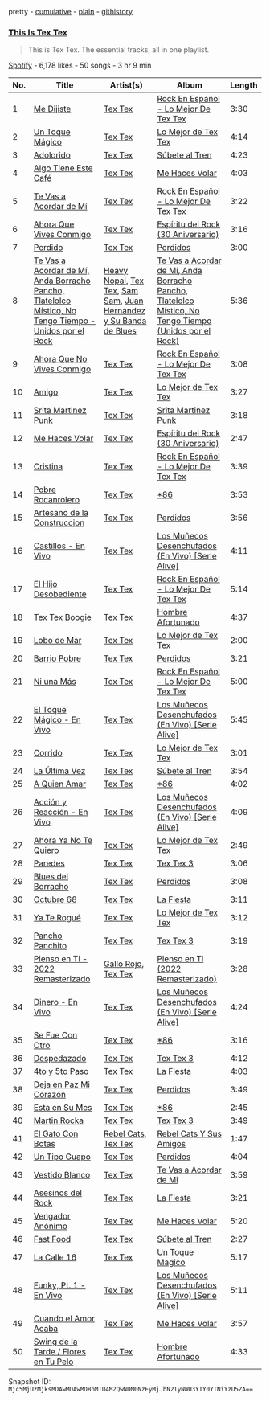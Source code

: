 pretty - [cumulative](/playlists/cumulative/37i9dQZF1DZ06evO19SYxl.md) - [plain](/playlists/plain/37i9dQZF1DZ06evO19SYxl) - [githistory](https://github.githistory.xyz/mackorone/spotify-playlist-archive/blob/main/playlists/plain/37i9dQZF1DZ06evO19SYxl)

### [This Is Tex Tex](https://open.spotify.com/playlist/37i9dQZF1DZ06evO19SYxl)

> This is Tex Tex\. The essential tracks, all in one playlist.

[Spotify](https://open.spotify.com/user/spotify) - 6,178 likes - 50 songs - 3 hr 9 min

| No. | Title | Artist(s) | Album | Length |
|---|---|---|---|---|
| 1 | [Me Dijiste](https://open.spotify.com/track/630TIL2bWuseStelIhFT6L) | [Tex Tex](https://open.spotify.com/artist/22UoNzSexUEdL4mnuA8eD4) | [Rock En Español \- Lo Mejor De Tex Tex](https://open.spotify.com/album/3Sx5ggdxFDZxsn3Y6IjmhG) | 3:30 |
| 2 | [Un Toque Mágico](https://open.spotify.com/track/39bxZQn6wJ4TmO6ZoY9AhJ) | [Tex Tex](https://open.spotify.com/artist/22UoNzSexUEdL4mnuA8eD4) | [Lo Mejor de Tex Tex](https://open.spotify.com/album/1yicTVpvbAWlZMPdiyXf0X) | 4:14 |
| 3 | [Adolorido](https://open.spotify.com/track/15Piouu29zcmBKPE7rMGwY) | [Tex Tex](https://open.spotify.com/artist/22UoNzSexUEdL4mnuA8eD4) | [Súbete al Tren](https://open.spotify.com/album/6scq5eOKVsFPlzmgZtjdxC) | 4:23 |
| 4 | [Algo Tiene Este Café](https://open.spotify.com/track/0gDIjC1PsO7NhiHeIM1lZM) | [Tex Tex](https://open.spotify.com/artist/22UoNzSexUEdL4mnuA8eD4) | [Me Haces Volar](https://open.spotify.com/album/258YrXJW3cZPhinJpiCKef) | 4:03 |
| 5 | [Te Vas a Acordar de Mí](https://open.spotify.com/track/1kaLpH5uG4l7RbLKYU7bF5) | [Tex Tex](https://open.spotify.com/artist/22UoNzSexUEdL4mnuA8eD4) | [Rock En Español \- Lo Mejor De Tex Tex](https://open.spotify.com/album/3Sx5ggdxFDZxsn3Y6IjmhG) | 3:22 |
| 6 | [Ahora Que Vives Conmigo](https://open.spotify.com/track/6qge5eo4FexKVvYVQVqMbL) | [Tex Tex](https://open.spotify.com/artist/22UoNzSexUEdL4mnuA8eD4) | [Espíritu del Rock \(30 Aniversario\)](https://open.spotify.com/album/4LK54gmmwCo3XczNXE3eTV) | 3:16 |
| 7 | [Perdido](https://open.spotify.com/track/25zVsjcK15lfJLyII4Tl1S) | [Tex Tex](https://open.spotify.com/artist/22UoNzSexUEdL4mnuA8eD4) | [Perdidos](https://open.spotify.com/album/28kwRlbn4AFl6VNu4LC87a) | 3:00 |
| 8 | [Te Vas a Acordar de Mí, Anda Borracho Pancho, Tlatelolco Místico, No Tengo Tiempo \- Unidos por el Rock](https://open.spotify.com/track/0x75mir58ij8rxyYmskgLQ) | [Heavy Nopal](https://open.spotify.com/artist/7oFDTCTqOMHss3q89srhul), [Tex Tex](https://open.spotify.com/artist/22UoNzSexUEdL4mnuA8eD4), [Sam Sam](https://open.spotify.com/artist/0LRuvIEgEeGnU02JG2Rbcb), [Juan Hernández y Su Banda de Blues](https://open.spotify.com/artist/1i7IEggecEKBWwXqsiQFqQ) | [Te Vas a Acordar de Mí, Anda Borracho Pancho, Tlatelolco Místico, No Tengo Tiempo \(Unidos por el Rock\)](https://open.spotify.com/album/7abal0FXuwfI15XtxPleU2) | 5:36 |
| 9 | [Ahora Que No Vives Conmigo](https://open.spotify.com/track/2yFG7bR0njsm6ZpWXIT5n2) | [Tex Tex](https://open.spotify.com/artist/22UoNzSexUEdL4mnuA8eD4) | [Rock En Español \- Lo Mejor De Tex Tex](https://open.spotify.com/album/3Sx5ggdxFDZxsn3Y6IjmhG) | 3:08 |
| 10 | [Amigo](https://open.spotify.com/track/1E6XDLIKqxAyO6qpNbFlSZ) | [Tex Tex](https://open.spotify.com/artist/22UoNzSexUEdL4mnuA8eD4) | [Lo Mejor de Tex Tex](https://open.spotify.com/album/1yicTVpvbAWlZMPdiyXf0X) | 3:27 |
| 11 | [Srita Martinez Punk](https://open.spotify.com/track/5xtJYEAXKpBNFQZisiS9sr) | [Tex Tex](https://open.spotify.com/artist/22UoNzSexUEdL4mnuA8eD4) | [Srita Martinez Punk](https://open.spotify.com/album/7zUKgICWPou4BmMc0cYNGV) | 3:18 |
| 12 | [Me Haces Volar](https://open.spotify.com/track/5FSwwcIQYjXcqb2TiBOHiH) | [Tex Tex](https://open.spotify.com/artist/22UoNzSexUEdL4mnuA8eD4) | [Espíritu del Rock \(30 Aniversario\)](https://open.spotify.com/album/4LK54gmmwCo3XczNXE3eTV) | 2:47 |
| 13 | [Cristina](https://open.spotify.com/track/4HGvjkFxUsx5Hl0czvXbME) | [Tex Tex](https://open.spotify.com/artist/22UoNzSexUEdL4mnuA8eD4) | [Rock En Español \- Lo Mejor De Tex Tex](https://open.spotify.com/album/3Sx5ggdxFDZxsn3Y6IjmhG) | 3:39 |
| 14 | [Pobre Rocanrolero](https://open.spotify.com/track/6PO1FpMte6nYYtpgKIa466) | [Tex Tex](https://open.spotify.com/artist/22UoNzSexUEdL4mnuA8eD4) | [\*86](https://open.spotify.com/album/2A8yt2oR5jQKQusczF0jyA) | 3:53 |
| 15 | [Artesano de la Construccion](https://open.spotify.com/track/6IUlLJuUiCvqzuR3WWIKfS) | [Tex Tex](https://open.spotify.com/artist/22UoNzSexUEdL4mnuA8eD4) | [Perdidos](https://open.spotify.com/album/28kwRlbn4AFl6VNu4LC87a) | 3:56 |
| 16 | [Castillos \- En Vivo](https://open.spotify.com/track/6qtBaM4AznwA5blaTnNp0v) | [Tex Tex](https://open.spotify.com/artist/22UoNzSexUEdL4mnuA8eD4) | [Los Muñecos Desenchufados \(En Vivo\) \[Serie Alive\]](https://open.spotify.com/album/7pixSb8mEYaDg1Nk6oak9I) | 4:11 |
| 17 | [El Hijo Desobediente](https://open.spotify.com/track/4EtEnahAm6WGKdHRL19RvK) | [Tex Tex](https://open.spotify.com/artist/22UoNzSexUEdL4mnuA8eD4) | [Rock En Español \- Lo Mejor De Tex Tex](https://open.spotify.com/album/3Sx5ggdxFDZxsn3Y6IjmhG) | 5:14 |
| 18 | [Tex Tex Boogie](https://open.spotify.com/track/6DQGq9NknX23NMBIgQs83m) | [Tex Tex](https://open.spotify.com/artist/22UoNzSexUEdL4mnuA8eD4) | [Hombre Afortunado](https://open.spotify.com/album/2TDsxyCXFpUuMYgIWdtriW) | 4:37 |
| 19 | [Lobo de Mar](https://open.spotify.com/track/21r4YSbAOuJhzfmUBtPqTf) | [Tex Tex](https://open.spotify.com/artist/22UoNzSexUEdL4mnuA8eD4) | [Lo Mejor de Tex Tex](https://open.spotify.com/album/1yicTVpvbAWlZMPdiyXf0X) | 2:00 |
| 20 | [Barrio Pobre](https://open.spotify.com/track/2on3XmXTtMA1dguAkhCzr2) | [Tex Tex](https://open.spotify.com/artist/22UoNzSexUEdL4mnuA8eD4) | [Perdidos](https://open.spotify.com/album/28kwRlbn4AFl6VNu4LC87a) | 3:21 |
| 21 | [Ni una Más](https://open.spotify.com/track/13eFPA8zkZoJBEhCSz9sj1) | [Tex Tex](https://open.spotify.com/artist/22UoNzSexUEdL4mnuA8eD4) | [Rock En Español \- Lo Mejor De Tex Tex](https://open.spotify.com/album/3Sx5ggdxFDZxsn3Y6IjmhG) | 5:00 |
| 22 | [El Toque Mágico \- En Vivo](https://open.spotify.com/track/2J6LZUmtPAucGv1fEeTdPM) | [Tex Tex](https://open.spotify.com/artist/22UoNzSexUEdL4mnuA8eD4) | [Los Muñecos Desenchufados \(En Vivo\) \[Serie Alive\]](https://open.spotify.com/album/7pixSb8mEYaDg1Nk6oak9I) | 5:45 |
| 23 | [Corrido](https://open.spotify.com/track/4Zlnswq4DjPzbY1mJWZoOD) | [Tex Tex](https://open.spotify.com/artist/22UoNzSexUEdL4mnuA8eD4) | [Lo Mejor de Tex Tex](https://open.spotify.com/album/1yicTVpvbAWlZMPdiyXf0X) | 3:01 |
| 24 | [La Última Vez](https://open.spotify.com/track/0QfBQKzl6W16mlsSQFQvT7) | [Tex Tex](https://open.spotify.com/artist/22UoNzSexUEdL4mnuA8eD4) | [Súbete al Tren](https://open.spotify.com/album/6scq5eOKVsFPlzmgZtjdxC) | 3:54 |
| 25 | [A Quien Amar](https://open.spotify.com/track/2kkP8WFQhMEAABe6g15M9G) | [Tex Tex](https://open.spotify.com/artist/22UoNzSexUEdL4mnuA8eD4) | [\*86](https://open.spotify.com/album/2A8yt2oR5jQKQusczF0jyA) | 4:02 |
| 26 | [Acción y Reacción \- En Vivo](https://open.spotify.com/track/0BD1TZW7Q9I78kXjTfuuQu) | [Tex Tex](https://open.spotify.com/artist/22UoNzSexUEdL4mnuA8eD4) | [Los Muñecos Desenchufados \(En Vivo\) \[Serie Alive\]](https://open.spotify.com/album/7pixSb8mEYaDg1Nk6oak9I) | 4:09 |
| 27 | [Ahora Ya No Te Quiero](https://open.spotify.com/track/6XkOwRqgaa2sitZUEAc28d) | [Tex Tex](https://open.spotify.com/artist/22UoNzSexUEdL4mnuA8eD4) | [Lo Mejor de Tex Tex](https://open.spotify.com/album/1yicTVpvbAWlZMPdiyXf0X) | 2:49 |
| 28 | [Paredes](https://open.spotify.com/track/0EUHQu4kk8uis9dp7YC7nF) | [Tex Tex](https://open.spotify.com/artist/22UoNzSexUEdL4mnuA8eD4) | [Tex Tex 3](https://open.spotify.com/album/3yd7QnbMmZ5uDiYb1u28Pi) | 3:06 |
| 29 | [Blues del Borracho](https://open.spotify.com/track/1rA5JzukQ5DVicpwZ5JxIS) | [Tex Tex](https://open.spotify.com/artist/22UoNzSexUEdL4mnuA8eD4) | [Perdidos](https://open.spotify.com/album/28kwRlbn4AFl6VNu4LC87a) | 3:08 |
| 30 | [Octubre 68](https://open.spotify.com/track/1gbPPseEPr7MqjBDL4ckx8) | [Tex Tex](https://open.spotify.com/artist/22UoNzSexUEdL4mnuA8eD4) | [La Fiesta](https://open.spotify.com/album/5NMDR1l1QRdzUgOQNlFNN8) | 3:11 |
| 31 | [Ya Te Rogué](https://open.spotify.com/track/2MZAMKInHRqIIfMOPf6kGF) | [Tex Tex](https://open.spotify.com/artist/22UoNzSexUEdL4mnuA8eD4) | [Lo Mejor de Tex Tex](https://open.spotify.com/album/1yicTVpvbAWlZMPdiyXf0X) | 3:12 |
| 32 | [Pancho Panchito](https://open.spotify.com/track/3lPSwEQpAwvg5JMdDw0ZWW) | [Tex Tex](https://open.spotify.com/artist/22UoNzSexUEdL4mnuA8eD4) | [Tex Tex 3](https://open.spotify.com/album/3yd7QnbMmZ5uDiYb1u28Pi) | 3:19 |
| 33 | [Pienso en Ti \- 2022 Remasterizado](https://open.spotify.com/track/2R6U2IsnJOKoPL7k0FotuA) | [Gallo Rojo](https://open.spotify.com/artist/5snI6175hjbf6Du8Z2E5Mk), [Tex Tex](https://open.spotify.com/artist/22UoNzSexUEdL4mnuA8eD4) | [Pienso en Ti \(2022 Remasterizado\)](https://open.spotify.com/album/2aYTPJH1knXa3TLh7LIXNz) | 3:28 |
| 34 | [Dinero \- En Vivo](https://open.spotify.com/track/5C82BHmoJImku3MZbDaITZ) | [Tex Tex](https://open.spotify.com/artist/22UoNzSexUEdL4mnuA8eD4) | [Los Muñecos Desenchufados \(En Vivo\) \[Serie Alive\]](https://open.spotify.com/album/7pixSb8mEYaDg1Nk6oak9I) | 4:24 |
| 35 | [Se Fue Con Otro](https://open.spotify.com/track/7qwhXFE0IF2c7nCnIyRggF) | [Tex Tex](https://open.spotify.com/artist/22UoNzSexUEdL4mnuA8eD4) | [\*86](https://open.spotify.com/album/2A8yt2oR5jQKQusczF0jyA) | 3:16 |
| 36 | [Despedazado](https://open.spotify.com/track/0KyMslVGDKRMxTcE3ntrjh) | [Tex Tex](https://open.spotify.com/artist/22UoNzSexUEdL4mnuA8eD4) | [Tex Tex 3](https://open.spotify.com/album/3yd7QnbMmZ5uDiYb1u28Pi) | 4:12 |
| 37 | [4to y 5to Paso](https://open.spotify.com/track/5xO5xjE7V5W5RwyCeksSlS) | [Tex Tex](https://open.spotify.com/artist/22UoNzSexUEdL4mnuA8eD4) | [La Fiesta](https://open.spotify.com/album/5NMDR1l1QRdzUgOQNlFNN8) | 4:03 |
| 38 | [Deja en Paz Mi Corazón](https://open.spotify.com/track/5Ov9ys2XQdAuxBg8OW3Ugy) | [Tex Tex](https://open.spotify.com/artist/22UoNzSexUEdL4mnuA8eD4) | [Perdidos](https://open.spotify.com/album/28kwRlbn4AFl6VNu4LC87a) | 3:49 |
| 39 | [Esta en Su Mes](https://open.spotify.com/track/1dDxW5wlaNO7GVLVgNsdwo) | [Tex Tex](https://open.spotify.com/artist/22UoNzSexUEdL4mnuA8eD4) | [\*86](https://open.spotify.com/album/2A8yt2oR5jQKQusczF0jyA) | 2:45 |
| 40 | [Martin Rocka](https://open.spotify.com/track/2yxtbkvt9biJlHxkJpN6yM) | [Tex Tex](https://open.spotify.com/artist/22UoNzSexUEdL4mnuA8eD4) | [Tex Tex 3](https://open.spotify.com/album/3yd7QnbMmZ5uDiYb1u28Pi) | 3:49 |
| 41 | [El Gato Con Botas](https://open.spotify.com/track/2auwC34hJtOYDV8qs0LXNW) | [Rebel Cats](https://open.spotify.com/artist/2ukziVbiZa3N5eSdUOXgXL), [Tex Tex](https://open.spotify.com/artist/22UoNzSexUEdL4mnuA8eD4) | [Rebel Cats Y Sus Amigos](https://open.spotify.com/album/6eEtfyJ0LiBL2EueE8Wmfw) | 1:47 |
| 42 | [Un Tipo Guapo](https://open.spotify.com/track/0V7UQCv8krGwIXcSjjWiUM) | [Tex Tex](https://open.spotify.com/artist/22UoNzSexUEdL4mnuA8eD4) | [Perdidos](https://open.spotify.com/album/28kwRlbn4AFl6VNu4LC87a) | 4:04 |
| 43 | [Vestido Blanco](https://open.spotify.com/track/3WVRoIs8UO1OV89G3ezp6O) | [Tex Tex](https://open.spotify.com/artist/22UoNzSexUEdL4mnuA8eD4) | [Te Vas a Acordar de Mi](https://open.spotify.com/album/3UWvD8vARmr4oXYLRfSXEP) | 3:59 |
| 44 | [Asesinos del Rock](https://open.spotify.com/track/5PrzzhjU0EiN2ryEdVnsDB) | [Tex Tex](https://open.spotify.com/artist/22UoNzSexUEdL4mnuA8eD4) | [La Fiesta](https://open.spotify.com/album/5NMDR1l1QRdzUgOQNlFNN8) | 3:21 |
| 45 | [Vengador Anónimo](https://open.spotify.com/track/4YmEl8T1rbGyNifdmB7tTp) | [Tex Tex](https://open.spotify.com/artist/22UoNzSexUEdL4mnuA8eD4) | [Me Haces Volar](https://open.spotify.com/album/258YrXJW3cZPhinJpiCKef) | 5:20 |
| 46 | [Fast Food](https://open.spotify.com/track/5tZQcnx2HRbeRwBp8P24U9) | [Tex Tex](https://open.spotify.com/artist/22UoNzSexUEdL4mnuA8eD4) | [Súbete al Tren](https://open.spotify.com/album/6scq5eOKVsFPlzmgZtjdxC) | 2:27 |
| 47 | [La Calle 16](https://open.spotify.com/track/1wf4pyJiS0fkX84FLwoEPf) | [Tex Tex](https://open.spotify.com/artist/22UoNzSexUEdL4mnuA8eD4) | [Un Toque Magico](https://open.spotify.com/album/58ozvUHrRppgI8nCqAyCdL) | 5:17 |
| 48 | [Funky, Pt\. 1 \- En Vivo](https://open.spotify.com/track/5gYOs5IL03sXdbsYT58xeI) | [Tex Tex](https://open.spotify.com/artist/22UoNzSexUEdL4mnuA8eD4) | [Los Muñecos Desenchufados \(En Vivo\) \[Serie Alive\]](https://open.spotify.com/album/7pixSb8mEYaDg1Nk6oak9I) | 5:11 |
| 49 | [Cuando el Amor Acaba](https://open.spotify.com/track/51EJd3jBO8g5Iz5FYWcEIu) | [Tex Tex](https://open.spotify.com/artist/22UoNzSexUEdL4mnuA8eD4) | [Me Haces Volar](https://open.spotify.com/album/258YrXJW3cZPhinJpiCKef) | 3:57 |
| 50 | [Swing de la Tarde / Flores en Tu Pelo](https://open.spotify.com/track/0gvqro1POjzsUSGfjgY88B) | [Tex Tex](https://open.spotify.com/artist/22UoNzSexUEdL4mnuA8eD4) | [Hombre Afortunado](https://open.spotify.com/album/2TDsxyCXFpUuMYgIWdtriW) | 4:33 |

Snapshot ID: `Mjc5MjUzMjksMDAwMDAwMDBhMTU4M2QwNDM0NzEyMjJhN2IyNWU3YTY0YTNiYzU5ZA==`

